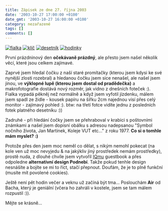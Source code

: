 ```yaml
---
title: Zápisek ze dne 27. října 2003
date: '2003-10-27 17:00:00 +0100'
date_gmt: '2003-10-27 16:00:00 +0100'
category: nezařazené
tags: []
comments: []
---
```

<div >  <a href="/assets/migrated/old-images/fialka.jpg"><img alt="fialka" src="/assets/migrated/old-images/fialka.jpg"></a>  <a href="/assets/migrated/old-images/klic.jpg"><img alt="klíč" src="/assets/migrated/old-images/klic.jpg"></a>  <a href="/assets/migrated/old-images/desetnik.jpg"><img alt="desetník" src="/assets/migrated/old-images/desetnik.jpg"></a>  <a href="/assets/migrated/old-images/hodinky.jpg"><img alt="hodinky" src="/assets/migrated/old-images/hodinky.jpg"></a>  </div>
<p>První prázdninový den <strong>očekávaně prázdný</strong>, ale přesto jsem našel několik věcí, které  jsou celkem zajímavé.</p>
<p>Zaprvé jsem hledal čočku z naší staré promítačky (kterou jsem kdysi ke své nynější zlosti  rozebral) a hledanou čočku jsem sice nenašel, ale našel jsem jinou, ve <strong>výklopné lupě (kterou  jsem dostal od pradědečka)</strong> a makrofotografie dostává nový rozměr, jak vidno z dnešních foteček :).  Fialka vypadá pěkněj než normálně a když jsem vyfotil jízdenku, málem jsem spadl ze židle - kousek  papíru na šířku 2cm najednou visí přes celý monitor - zajímavý pohled :). btw: na třetí fotce vidíte  jednu z posledních fotek platného desetníku :))</p>
<p>Zadruhé - při hledání čočky jsem se přehraboval v krabici s poštovními známkami a našel jsem dopisní obálku  s adresou nadepsanou "Symbol nočního života, Jan Martinek, Koleje VUT etc..." z roku 1977. <strong>Co si o tomhle mám  myslet? :)</strong></p>
<p>Protože přes den jsem moc neměl co dělat, s nikým nemohl pokecat (na kole ven už moc nevyjedu &amp;  na jakýkliv jiný prostředek nemám prostředky), prostě nuda, z dlouhé chvíle jsem vytvořil  <a href="https://iqland.wz.cz" target="_blank">IQmu</a> guestbook a přes odpoledne <strong>alternativní design Podnebí</strong>.  Takže pokud tenhle design nesnášíte  a bojíte se mi to říct, stačí přepnout. Doufám, že je to plně funkční (musíte mít povolené cookies).</p>
<p>Ještě není pět hodin večer a veknu už začíná být tma... Poslouchám <strong>Air</strong> od Bacha, který je geniální  (včera ho zahráli v kostele, jsem se tam málem rozpustil :)).</p>
<p>Mějte se krásně...</p>
